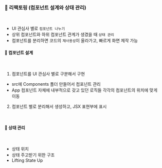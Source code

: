 ### 📅 리팩토링 (컴포넌트 설계와 상태 관리)
<br>

- UI 관심사 별로 `컴포넌트 나누기`<br>
- 상위 컴포넌트와 하위 컴포넌트 관계가 생겼을 때 `상태 관리`<br>
- 컴포넌트를 분리하면 코드의 `재사용성`이 올라가고, 빠르게 화면 제작 가능

#### 🚀 컴포넌트 설계
<br>

1. 컴포넌트를 UI 관심사 별로 구분해서 구현
- src에 Components 폴더 만들어서 컴포넌트 관리
- App 컴포넌트 자체에 내부적으로 갖고 있던 로직들 각각의 컴포넌트의 위치에 맞게 이동
2. 컴포넌트 별로 분리해서 생성하고, JSX 표현부에 표시
<br>

#### 🚀 상태 관리
<br>

- 상태 위치
- 상태 주고받기 위한 구조
- Lifting State Up

